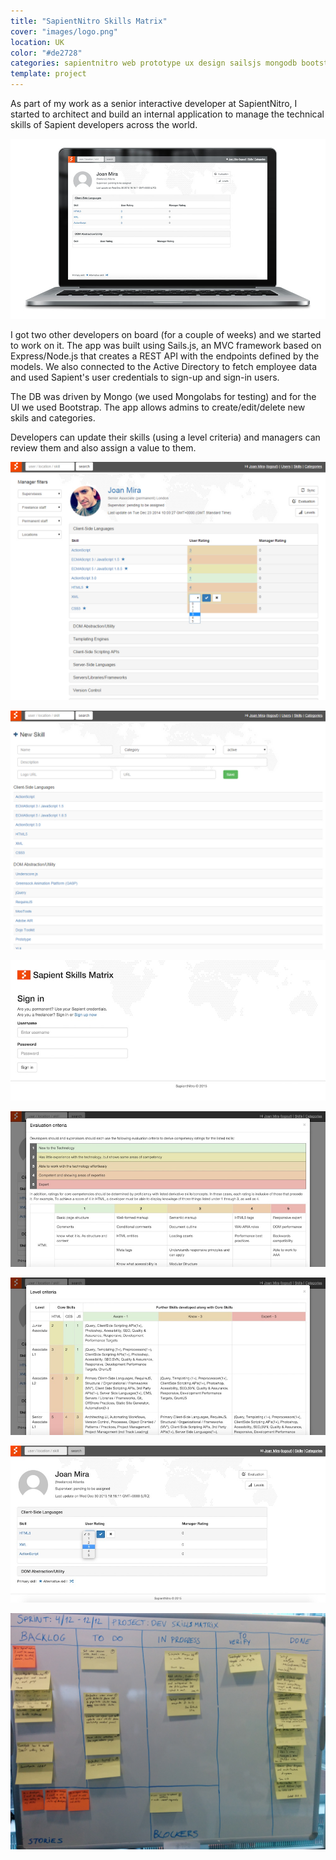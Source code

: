 ```yaml
---
title: "SapientNitro Skills Matrix"
cover: "images/logo.png"
location: UK
color: "#de2728"
categories: sapientnitro web prototype ux design sailsjs mongodb bootstrap inverted
template: project
---
```


As part of my work as a senior interactive developer at SapientNitro, I started to architect and build an internal application to manage the technical skills of Sapient developers across the world.

![](./images/2.jpg)

I got two other developers on board (for a couple of weeks) and we started to work on it. The app was built using Sails.js, an MVC framework based on Express/Node.js that creates a REST API with the endpoints defined by the models. We also connected to the Active Directory to fetch employee data and used Sapient's user credentials to sign-up and sign-in users.

The DB was driven by Mongo (we used Mongolabs for testing) and for the UI we used Bootstrap. The app allows admins to create/edit/delete new skils and categories.

Developers can update their skills (using a level criteria) and managers can review them and also assign a value to them.

![](./images/0.jpg)

![](./images/6.jpg)

![](./images/1.jpg)

![](./images/3.jpg)

![](./images/4.jpg)

![](./images/5.jpg)

![](./images/board.jpg "Scrum board")
